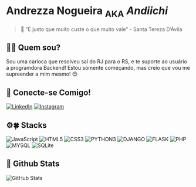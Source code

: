 # Andrezza Nogueira <sub>AKA</sub> _Andiichi_


>📍 “É justo que muito custe o que muito vale” - Santa Tereza D’Ávila


## 👩‍🦱 Quem sou?

Sou uma carioca que resolveu saí do RJ para o RS, e te suporte ao usuário a programdora Backend! Estou somente começando, mas creio que vou me supreender a mim mesmo! 😊


## 📲 Conecte-se Comigo!

[![LinkedIn](https://img.shields.io/badge/LinkedIn-FACFCE?style=for-the-badge&logo=linkedin&logoColor=0E76A8)](https://www.linkedin.com/in/andrezzanogueira/)
[![Instagram](https://img.shields.io/badge/Instagram-FACFCE?style=for-the-badge&logo=instagram)](https://www.instagram.com/andreez.n/)



## ⚙🍀 Stacks
![JavaScript](https://img.shields.io/badge/JavaScript-FACFCE?style=for-the-badge&logo=javascript)
![HTML5](https://img.shields.io/badge/html-FACFCE?style=for-the-badge&logo=html5)
![CSS3](https://img.shields.io/badge/css3-FACFCE?style=for-the-badge&logo=css3)
![PYTHON3](https://img.shields.io/badge/python-FACFCE?style=for-the-badge&logo=python)
![DJANGO](https://img.shields.io/badge/django-FACFCE?style=for-the-badge&logo=django)
![FLASK](https://img.shields.io/badge/flask-FACFCE?style=for-the-badge&logo=flask)
![PHP](https://img.shields.io/badge/php-FACFCE?style=for-the-badge&logo=php)
![MYSQL](https://img.shields.io/badge/mysql-FACFCE?style=for-the-badge&logo=mysql)
![SQLite](https://img.shields.io/badge/sqlite-FACFCE?style=for-the-badge&logo=sqlite)



## 🌟 Github Stats
![GitHub Stats](https://github-readme-stats.vercel.app/api?username=Andiichi&theme=transparent&bg_color=FACFCE&border_color=000C&show_icons=false&icon_color=30A3DC&title_color=fff&text_color=000)
